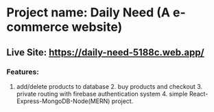 # Project name: Daily Need (A e-commerce website)
## Live Site: https://daily-need-5188c.web.app/

### Features: 
   1. add/delete products to database
    2. buy products and checkout
    3. private routing with firebase authentication system
    4. simple React-Express-MongoDB-Node(MERN) project. 
